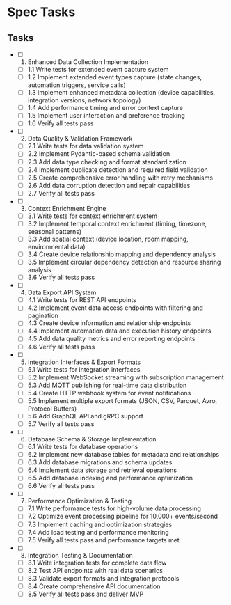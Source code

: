 # Spec Tasks

## Tasks

- [ ] 1. Enhanced Data Collection Implementation
  - [ ] 1.1 Write tests for extended event capture system
  - [ ] 1.2 Implement extended event types capture (state changes, automation triggers, service calls)
  - [ ] 1.3 Implement enhanced metadata collection (device capabilities, integration versions, network topology)
  - [ ] 1.4 Add performance timing and error context capture
  - [ ] 1.5 Implement user interaction and preference tracking
  - [ ] 1.6 Verify all tests pass

- [ ] 2. Data Quality & Validation Framework
  - [ ] 2.1 Write tests for data validation system
  - [ ] 2.2 Implement Pydantic-based schema validation
  - [ ] 2.3 Add data type checking and format standardization
  - [ ] 2.4 Implement duplicate detection and required field validation
  - [ ] 2.5 Create comprehensive error handling with retry mechanisms
  - [ ] 2.6 Add data corruption detection and repair capabilities
  - [ ] 2.7 Verify all tests pass

- [ ] 3. Context Enrichment Engine
  - [ ] 3.1 Write tests for context enrichment system
  - [ ] 3.2 Implement temporal context enrichment (timing, timezone, seasonal patterns)
  - [ ] 3.3 Add spatial context (device location, room mapping, environmental data)
  - [ ] 3.4 Create device relationship mapping and dependency analysis
  - [ ] 3.5 Implement circular dependency detection and resource sharing analysis
  - [ ] 3.6 Verify all tests pass

- [ ] 4. Data Export API System
  - [ ] 4.1 Write tests for REST API endpoints
  - [ ] 4.2 Implement event data access endpoints with filtering and pagination
  - [ ] 4.3 Create device information and relationship endpoints
  - [ ] 4.4 Implement automation data and execution history endpoints
  - [ ] 4.5 Add data quality metrics and error reporting endpoints
  - [ ] 4.6 Verify all tests pass

- [ ] 5. Integration Interfaces & Export Formats
  - [ ] 5.1 Write tests for integration interfaces
  - [ ] 5.2 Implement WebSocket streaming with subscription management
  - [ ] 5.3 Add MQTT publishing for real-time data distribution
  - [ ] 5.4 Create HTTP webhook system for event notifications
  - [ ] 5.5 Implement multiple export formats (JSON, CSV, Parquet, Avro, Protocol Buffers)
  - [ ] 5.6 Add GraphQL API and gRPC support
  - [ ] 5.7 Verify all tests pass

- [ ] 6. Database Schema & Storage Implementation
  - [ ] 6.1 Write tests for database operations
  - [ ] 6.2 Implement new database tables for metadata and relationships
  - [ ] 6.3 Add database migrations and schema updates
  - [ ] 6.4 Implement data storage and retrieval operations
  - [ ] 6.5 Add database indexing and performance optimization
  - [ ] 6.6 Verify all tests pass

- [ ] 7. Performance Optimization & Testing
  - [ ] 7.1 Write performance tests for high-volume data processing
  - [ ] 7.2 Optimize event processing pipeline for 10,000+ events/second
  - [ ] 7.3 Implement caching and optimization strategies
  - [ ] 7.4 Add load testing and performance monitoring
  - [ ] 7.5 Verify all tests pass and performance targets met

- [ ] 8. Integration Testing & Documentation
  - [ ] 8.1 Write integration tests for complete data flow
  - [ ] 8.2 Test API endpoints with real data scenarios
  - [ ] 8.3 Validate export formats and integration protocols
  - [ ] 8.4 Create comprehensive API documentation
  - [ ] 8.5 Verify all tests pass and deliver MVP
